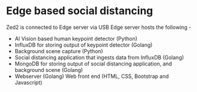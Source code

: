 #  Edge based social distancing
Zed2 is connected to Edge server via USB
Edge server hosts the following - 
 - AI Vision based human keypoint detector (Python)
 - InfluxDB for storing output of keypoint detector (Golang)
 - Background scene capture (Python)
 - Social distancing application that ingests data from InfluxDB (Golang)
 - MongoDB for storing output of social distancing application, and background scene (Golang)
 - Webserver (Golang)
Web front end (HTML, CSS, Bootstrap and Javascript)


